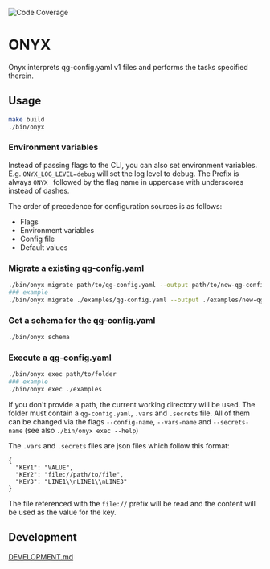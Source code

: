 ![Code Coverage](https://img.shields.io/endpoint?url=https://gist.githubusercontent.com/git3wid/6bf2099ffe34b1daa3e2c00571cc28f7/raw/986d482881eed180205bf967b286ecbc4ad83060/onyx-coverage-badge.json)
# ONYX

Onyx interprets qg-config.yaml v1 files and performs the tasks specified therein.

## Usage

```bash
make build
./bin/onyx
```

### Environment variables

Instead of passing flags to the CLI, you can also set environment variables. E.g. `ONYX_LOG_LEVEL=debug` will set the log level to debug. The Prefix is always `ONYX_` followed by the flag name in uppercase with underscores instead of dashes.

The order of precedence for configuration sources is as follows:
- Flags
- Environment variables
- Config file
- Default values

### Migrate a existing qg-config.yaml

```bash
./bin/onyx migrate path/to/qg-config.yaml --output path/to/new-qg-config.yaml
### example
./bin/onyx migrate ./examples/qg-config.yaml --output ./examples/new-qg-config.yaml
```

### Get a schema for the qg-config.yaml

```bash
./bin/onyx schema
```

### Execute a qg-config.yaml

```bash
./bin/onyx exec path/to/folder 
### example
./bin/onyx exec ./examples
```

If you don't provide a path, the current working directory will be used. The folder must contain a `qg-config.yaml`, `.vars` and `.secrets` file. All of them can be changed via the flags `--config-name`, `--vars-name` and `--secrets-name` (see also `./bin/onyx exec --help`)

The `.vars` and `.secrets` files are json files which follow this format:

```
{
  "KEY1": "VALUE",
  "KEY2": "file://path/to/file",
  "KEY3": "LINE1\\nLINE1\\nLINE3"
}
```

The file referenced with the `file://` prefix will be read and the content will be used as the value for the key.


## Development

[DEVELOPMENT.md](DEVELOPMENT.md)
